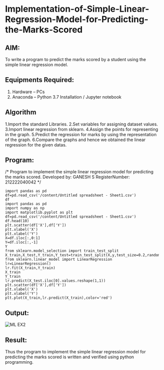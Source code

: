 # Implementation-of-Simple-Linear-Regression-Model-for-Predicting-the-Marks-Scored

## AIM:
To write a program to predict the marks scored by a student using the simple linear regression model.

## Equipments Required:
1. Hardware – PCs
2. Anaconda – Python 3.7 Installation / Jupyter notebook

## Algorithm
1.Import the standard Libraries.
2.Set variables for assigning dataset values.
3.Import linear regression from sklearn.
4.Assign the points for representing in the graph.
5.Predict the regression for marks by using the representation of the graph.
6.Compare the graphs and hence we obtained the linear regression for the given datas.

## Program:

/*
Program to implement the simple linear regression model for predicting the marks scored.
Developed by: GANESH S
RegisterNumber:  212222040042
*/
```
import pandas as pd
df=pd.read_csv('/content/Untitled spreadsheet - Sheet1.csv')
df
import pandas as pd
import numpy as np
import matplotlib.pyplot as plt
df=pd.read_csv('/content/Untitled spreadsheet - Sheet1.csv')
df.head(10)
plt.scatter(df['X'],df['Y'])
plt.xlabel('X')
plt.xlabel('Y')
X=df.iloc[:,0:1]
Y=df.iloc[:,-1]
Y
from sklearn.model_selection import train_test_split
X_train,X_test,Y_train,Y_test=train_test_split(X,y,test_size=0.2,random_state=0)
from sklearn.linear_model import LinearRegression
lr=LinearRegression()
lr.fit(X_train,Y_train)
X_train
Y_train
lr.predict(X_test.iloc[0].values.reshape(1,1))
plt.scatter(df['X'],df['Y'])
plt.xlabel('X')
plt.xlabel('Y')
plt.plot(X_train,lr.predict(X_train),color='red')
```

## Output:
![ML EX2](https://github.com/ganeshshanmugavel27/Implementation-of-Simple-Linear-Regression-Model-for-Predicting-the-Marks-Scored/assets/122046208/4022f87b-2610-4da5-9ded-dcc77d482060)



## Result:
Thus the program to implement the simple linear regression model for predicting the marks scored is written and verified using python programming.
